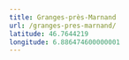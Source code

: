 ```yaml
---
title: Granges-près-Marnand
url: /granges-pres-marnand/
latitude: 46.7644219
longitude: 6.886474600000001
---
```

